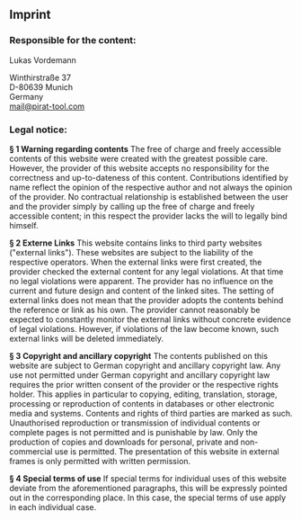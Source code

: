 ## Imprint

### Responsible for the content:

Lukas Vordemann

Winthirstraße 37\
D-80639 Munich\
Germany\
mail@pirat-tool.com

### Legal notice:

**§ 1 Warning regarding contents** The free of charge and freely accessible contents of this website were created with the greatest possible care. However, the provider of this website accepts no responsibility for the correctness and up-to-dateness of this content. Contributions identified by name reflect the opinion of the respective author and not always the opinion of the provider. No contractual relationship is established between the user and the provider simply by calling up the free of charge and freely accessible content; in this respect the provider lacks the will to legally bind himself.

**§ 2 Externe Links** This website contains links to third party websites ("external links"). These websites are subject to the liability of the respective operators. When the external links were first created, the provider checked the external content for any legal violations. At that time no legal violations were apparent. The provider has no influence on the current and future design and content of the linked sites. The setting of external links does not mean that the provider adopts the contents behind the reference or link as his own. The provider cannot reasonably be expected to constantly monitor the external links without concrete evidence of legal violations. However, if violations of the law become known, such external links will be deleted immediately.

**§ 3 Copyright and ancillary copyright** The contents published on this website are subject to German copyright and ancillary copyright law. Any use not permitted under German copyright and ancillary copyright law requires the prior written consent of the provider or the respective rights holder. This applies in particular to copying, editing, translation, storage, processing or reproduction of contents in databases or other electronic media and systems. Contents and rights of third parties are marked as such. Unauthorised reproduction or transmission of individual contents or complete pages is not permitted and is punishable by law. Only the production of copies and downloads for personal, private and non-commercial use is permitted. The presentation of this website in external frames is only permitted with written permission.

**§ 4 Special terms of use** If special terms for individual uses of this website deviate from the aforementioned paragraphs, this will be expressly pointed out in the corresponding place. In this case, the special terms of use apply in each individual case.
